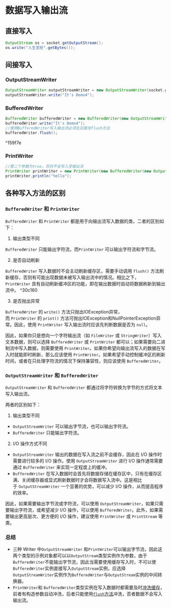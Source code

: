 # 数据写入输出流

## 直接写入

```Java
OutputStream os = socket.getOutputStream();  
os.write("人生苦短".getBytes());
```

## 间接写入

### OutputStreamWriter

```Java
OutputStreamWriter outputStreamWriter = new OutputStreamWriter(socket.getOutputStream());  
outputStreamWriter.write("It's Demo4");
```

### BufferedWriter

```Java
BufferedWriter bufferedWriter = new BufferedWriter(new OutputStreamWriter(socket.getOutputStream()));  
bufferedWriter.write("It's Demo4");  
//使用BufferedWriter写入输出流必须在后面加flush方法  
bufferedWriter.flush();
```

^159f7e

### PrintWriter

```Java
//第二个参数为true，否则不会写入至输出流  
PrintWriter printWriter = new PrintWriter(new BufferedWriter(new OutputStreamWriter(socket.getOutputStream())),true);  
printWriter.println("hello");
```

## 各种写入方法的区别

### `BufferedWriter` 和 `PrintWriter`

`BufferedWriter` 和 `PrintWriter` 都是用于向输出流写入数据的类，二者的区别如下：

1.  输出类型不同

`BufferedWriter` 只能输出字符流，而`PrintWriter` 可以输出字符流和字节流。

2.  是否自动刷新

`BufferedWriter` 写入数据时不会主动刷新缓存区，需要手动调用 `flush()` 方法刷新缓存，否则有可能出现数据未被写入输出流中的情况。相比之下，`PrintWriter` 具有自动刷新缓冲区的功能，即在输出数据时自动将数据刷新到输出流中。 ^30c160

3.  是否抛出异常

`BufferedWriter` 的 `write()` 方法只抛出IOException异常，而 `PrintWriter` 的 `print()` 方法可抛出IOException和NullPointerException异常。因此，使用 `PrintWriter` 写入输出流时应该先判断数据是否为 `null`。

因此，如果你只是想向一个字符输出流（如 `FileWriter` 或 `StringWriter`）写入文本数据，则可以选择 `BufferedWriter` 或 `PrintWriter` 都可以；如果需要向二进制流中写入数据，则需要使用 `PrintWriter`。如果你希望向输出流写入的数据在写入时就能即时刷新，那么应该使用 `PrintWriter`。如果希望手动控制缓冲区的刷新时间，或者在只处理字符流的情况下保持兼容性，则应该使用 `BufferedWriter`。

### `OutputStreamWriter` 和 `BufferedWriter`

`OutputStreamWriter` 和 `BufferedWriter` 都通过将字符转换为字节的方式将文本写入输出流。

两者的区别如下：

1.  输出类型不同

-   `OutputStreamWriter` 可以输出字节流，也可以输出字符流。
-   `BufferedWriter` 只能输出字符流。

2.  I/O 操作方式不同

-   `OutputStreamWriter` 输出的数据在写入流之前不会缓存，因此在 I/O 操作时需要进行较多的 I/O 操作。使用 `OutputStreamWriter` 进行 I/O 操作通常需要通过 `BufferedWriter` 来实现一定程度上的缓冲。
-   `BufferedWriter` 在写入数据时会首先将数据存储在缓存区中，只有在缓存区满、关闭缓存器或显式刷新数据时才会将数据写入流中。这是相比于 `OutputStreamWriter` 一个显著的优势，可以减少 I/O 操作，从而提高程序的效率。

因此，如果需要输出字节流或字符流，可以使用 `OutputStreamWriter`，如果只需要输出字符流，或希望减少 I/O 操作，可以使用 `BufferedWriter`。此外，如果需要输出更高层次、更方便的 I/O 操作，建议使用 `PrintWriter` 或 `PrintStream` 等类。

### 总结

- 三种 Writer 中`OutputStreamWriter` 和`PrintWriter`可以输出字节流，因此这两个类型的示例对象都可以以`OutputStream`类型实例作为参数，由于`BufferedWriter`不能输出字节流，因此当需要使用缓存写入时，不可以使`BufferedWriter`实例直接写入`OutputStream`实例，应选择`OutputStreamWriter`实例作为`BufferedWriter`与`OutputStream`实例的中间转换器。
- `PrintWriter`和 `BufferedWriter`类型实例在写入数据时都需要及时[冲洗缓存](OutputStream#^30c160)，前者有构造参数自动冲洗，后者只能使用[`flush`方法](#^159f7e)冲洗，否者数据不会写入输出流。